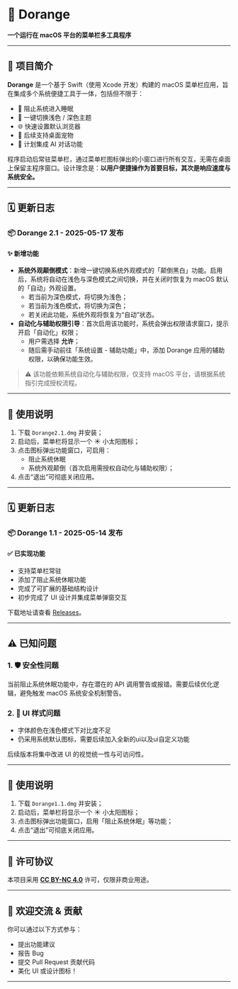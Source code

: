 # 🍊 Dorange

**一个运行在 macOS 平台的菜单栏多工具程序**

---

## 🧩 项目简介

**Dorange** 是一个基于 Swift（使用 Xcode 开发）构建的 macOS 菜单栏应用，旨在集成多个系统便捷工具于一体，包括但不限于：

- 🚫 阻止系统进入睡眠
- 🎨 一键切换浅色 / 深色主题
- 🌐 快速设置默认浏览器
- 🧸 后续支持桌面宠物
- 🤖 计划集成 AI 对话功能

程序启动后常驻菜单栏，通过菜单栏图标弹出的小窗口进行所有交互，无需在桌面上保留主程序窗口。设计理念是：**以用户便捷操作为首要目标，其次是响应速度与系统安全。**

---

## 🗓 更新日志

### 📦 Dorange 2.1 - 2025-05-17 发布

#### ✨ 新增功能

- **系统外观颠倒模式**：新增一键切换系统外观模式的「颠倒黑白」功能。启用后，系统将自动在浅色与深色模式之间切换，并在关闭时恢复为 macOS 默认的「自动」外观设置。
  - 若当前为深色模式，将切换为浅色；
  - 若当前为浅色模式，将切换为深色；
  - 若关闭此功能，系统外观将恢复为“自动”状态。
- **自动化与辅助权限引导**：首次启用该功能时，系统会弹出权限请求窗口，提示开启「自动化」权限；
  - 用户需选择 **允许**；
  - 随后需手动前往「系统设置 - 辅助功能」中，添加 Dorange 应用的辅助权限，以确保功能生效。

> ⚠️ 该功能依赖系统自动化与辅助权限，仅支持 macOS 平台，请根据系统指引完成授权流程。

---

## 📌 使用说明

1. 下载 `Dorange2.1.dmg` 并安装；
2. 启动后，菜单栏将显示一个 ☀️ 小太阳图标；
3. 点击图标弹出功能窗口，可启用：
   - 阻止系统休眠
   - 系统外观颠倒（首次启用需授权自动化与辅助权限）；
4. 点击“退出”可彻底关闭应用。


---

## 🗓 更新日志

### 📦 Dorange 1.1 - 2025-05-14 发布

#### ✅ 已实现功能

- 支持菜单栏常驻
- 添加了阻止系统休眠功能
- 完成了可扩展的基础结构设计
- 初步完成了 UI 设计并集成菜单弹窗交互

下载地址请查看 [Releases](https://github.com/AfterglowAltair/Dorange/releases)。

---

## ⚠️ 已知问题

### 1. 🛡 安全性问题

当前阻止系统休眠功能中，存在潜在的 API 调用警告或报错。需要后续优化逻辑，避免触发 macOS 系统安全机制警告。

### 2. 🎨 UI 样式问题

- 字体颜色在浅色模式下对比度不足
- 仍采用系统默认图标，需要后续加入全新的ui以及ui自定义功能

后续版本将集中改进 UI 的视觉统一性与可访问性。

---

## 📌 使用说明

1. 下载 `Dorange1.1.dmg` 并安装；
2. 启动后，菜单栏将显示一个 ☀️ 小太阳图标；
3. 点击图标弹出功能窗口，启用「阻止系统休眠」等功能；
4. 点击“退出”可彻底关闭应用。

---

## 📃 许可协议

本项目采用 **[CC BY-NC 4.0](https://creativecommons.org/licenses/by-nc/4.0/deed.zh)** 许可，仅限非商业用途。

---

## 🤝 欢迎交流 & 贡献

你可以通过以下方式参与：

- 提出功能建议
- 报告 Bug
- 提交 Pull Request 贡献代码
- 美化 UI 或设计图标！

---
